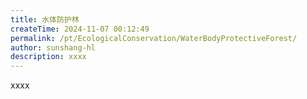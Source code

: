 ```yaml
---
title: 水体防护林
createTime: 2024-11-07 00:12:49
permalink: /pt/EcologicalConservation/WaterBodyProtectiveForest/
author: sunshang-hl
description: xxxx
---
```


xxxx